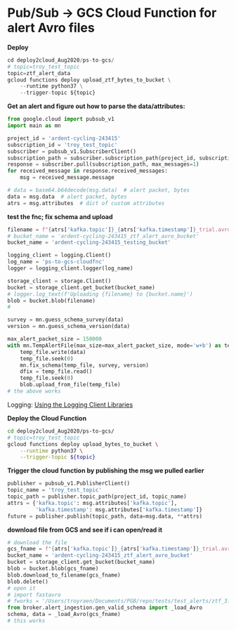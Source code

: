 # Pub/Sub -> GCS Cloud Function for alert Avro files

__Deploy__
```python
cd deploy2cloud_Aug2020/ps-to-gcs/
# topic=troy_test_topic
topic=ztf_alert_data
gcloud functions deploy upload_ztf_bytes_to_bucket \
    --runtime python37 \
    --trigger-topic ${topic}

```

__Get an alert and figure out how to parse the data/attributes:__
```python
from google.cloud import pubsub_v1
import main as mn

project_id = 'ardent-cycling-243415'
subscription_id = 'troy_test_topic'
subscriber = pubsub_v1.SubscriberClient()
subscription_path = subscriber.subscription_path(project_id, subscription_id)
response = subscriber.pull(subscription_path, max_messages=1)
for received_message in response.received_messages:
    msg = received_message.message

# data = base64.b64decode(msg.data)  # alert packet, bytes
data = msg.data  # alert packet, bytes
atrs = msg.attributes  # dict of custom attributes
```

__test the fnc; fix schema and upload__
```python
filename = f"{atrs['kafka.topic']}_{atrs['kafka.timestamp']}_trial.avro"
# bucket_name = 'ardent-cycling-243415_ztf_alert_avro_bucket'
bucket_name = 'ardent-cycling-243415_testing_bucket'

logging_client = logging.Client()
log_name = 'ps-to-gcs-cloudfnc'
logger = logging_client.logger(log_name)

storage_client = storage.Client()
bucket = storage_client.get_bucket(bucket_name)
# logger.log_text(f'Uploading {filename} to {bucket.name}')
blob = bucket.blob(filename)
#

survey = mn.guess_schema_survey(data)
version = mn.guess_schema_version(data)

max_alert_packet_size = 150000
with mn.TempAlertFile(max_size=max_alert_packet_size, mode='w+b') as temp_file:
    temp_file.write(data)
    temp_file.seek(0)
    mn.fix_schema(temp_file, survey, version)
    dfix = temp_file.read()
    temp_file.seek(0)
    blob.upload_from_file(temp_file)
# the above works
```

Logging: [Using the Logging Client Libraries](https://cloud.google.com/logging/docs/reference/libraries)


__Deploy the Cloud Function__
```bash
cd deploy2cloud_Aug2020/ps-to-gcs/
# topic=troy_test_topic
gcloud functions deploy upload_bytes_to_bucket \
    --runtime python37 \
    --trigger-topic ${topic}
```

__Trigger the cloud function by publishing the msg we pulled earlier__
```python
publisher = pubsub_v1.PublisherClient()
topic_name = 'troy_test_topic'
topic_path = publisher.topic_path(project_id, topic_name)
attrs = {'kafka.topic': msg.attributes['kafka.topic'],
         'kafka.timestamp': msg.attributes['kafka.timestamp']}
future = publisher.publish(topic_path, data=msg.data, **attrs)
```

__download file from GCS and see if i can open/read it__
```python
# download the file
gcs_fname = f"{atrs['kafka.topic']}_{atrs['kafka.timestamp']}_trial.avro"
bucket_name = 'ardent-cycling-243415_ztf_alert_avro_bucket'
bucket = storage_client.get_bucket(bucket_name)
blob = bucket.blob(gcs_fname)
blob.download_to_filename(gcs_fname)
blob.delete()
# open it
# import fastavro
# fworks = '/Users/troyraen/Documents/PGB/repo/tests/test_alerts/ztf_3.3_validschema_1154446891615015011.avro'
from broker.alert_ingestion.gen_valid_schema import _load_Avro
schema, data = _load_Avro(gcs_fname)
# this works
```
